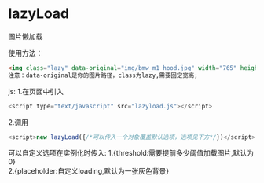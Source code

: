 # lazyLoad
图片懒加载

使用方法：
```html
<img class="lazy" data-original="img/bmw_m1_hood.jpg" width="765" height="574">
注意：data-original是你的图片路径，class为lazy,需要固定宽高;
```
js:
1.在页面中引入
```javascript
<script type="text/javascript" src="lazyload.js"></script>
```
2.调用
```javascript
<script>new lazyLoad({/*可以传入一个对象覆盖默认选项，选项见下方*/})</script>
```    
可以自定义选项在实例化时传入:
1.{threshold:需要提前多少阈值加载图片,默认为0}<br>
2.{placeholder:自定义loading,默认为一张灰色背景}
   
